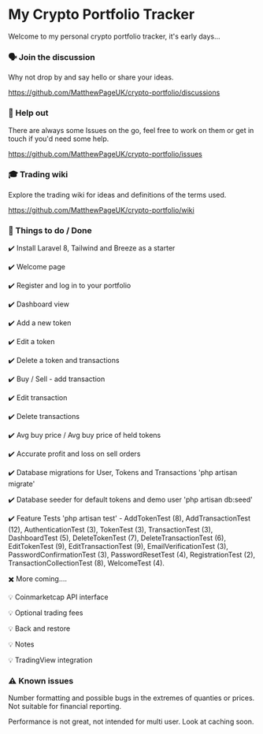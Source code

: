 # My Crypto Portfolio Tracker

Welcome to my personal crypto portfolio tracker, it's early days...

### :speaking_head: Join the discussion

Why not drop by and say hello or share your ideas.

https://github.com/MatthewPageUK/crypto-portfolio/discussions

### :hammer: Help out

There are always some Issues on the go, feel free to work on them or get in touch if you'd need some help.

https://github.com/MatthewPageUK/crypto-portfolio/issues

### :mortar_board: Trading wiki

Explore the trading wiki for ideas and definitions of the terms used.

https://github.com/MatthewPageUK/crypto-portfolio/wiki

### :pencil: Things to do / Done

:heavy_check_mark: Install Laravel 8, Tailwind and Breeze as a starter

:heavy_check_mark: Welcome page

:heavy_check_mark: Register and log in to your portfolio

:heavy_check_mark: Dashboard view

:heavy_check_mark: Add a new token

:heavy_check_mark: Edit a token

:heavy_check_mark: Delete a token and transactions

:heavy_check_mark: Buy / Sell - add transaction

:heavy_check_mark: Edit transaction

:heavy_check_mark: Delete transactions

:heavy_check_mark: Avg buy price / Avg buy price of held tokens

:heavy_check_mark: Accurate profit and loss on sell orders

:heavy_check_mark: Database migrations for User, Tokens and Transactions 'php artisan migrate'

:heavy_check_mark: Database seeder for default tokens and demo user 'php artisan db:seed'

:heavy_check_mark: Feature Tests 'php artisan test' - AddTokenTest (8), 
AddTransactionTest (12), 
AuthenticationTest (3), 
TokenTest (3), 
TransactionTest (3), 
DashboardTest (5), 
DeleteTokenTest (7), 
DeleteTransactionTest (6), 
EditTokenTest (9), 
EditTransactionTest (9), 
EmailVerificationTest (3), 
PasswordConfirmationTest (3), 
PasswordResetTest (4), 
RegistrationTest (2), 
TransactionCollectionTest (8), 
WelcomeTest (4).

:heavy_multiplication_x: More coming....

:bulb: Coinmarketcap API interface

:bulb: Optional trading fees

:bulb: Back and restore

:bulb: Notes

:bulb: TradingView integration


### :warning: Known issues

Number formatting and possible bugs in the extremes of quanties or prices. Not suitable for financial reporting.

Performance is not great, not intended for multi user. Look at caching soon.




